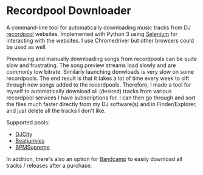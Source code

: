 # Recordpool Downloader

A command-line tool for automatically downloading music tracks from DJ [recordpool](https://en.wikipedia.org/wiki/Music_pool) websites. Implemented with Python 3 using [Selenium](https://www.seleniumhq.org/) for interacting with the websites. I use Chromedriver but other browsers could be used as well.

Previewing and manually downloading songs from recordpools can be quite slow and frustrating. The song preview streams load slowly and are commonly low bitrate. Similarly launching donwloads is very slow on some recordpools. The end result is that it takes a lot of time every week to sift through new songs added to the recordpools. Therefore, I made a tool for myself to automatically download all (desired) tracks from various recordpool services I have subscriptions for. I can then go through and sort the files much faster directly from my DJ software(s) and in Finder/Explorer, and just delete all the tracks I don't like. 

Supported pools:
- [DJCity](https://www.djcity.com/)
- [Beatjunkies](https://www.beatjunkies.com/record-pool/)
- [BPMSupreme](https://www.bpmsupreme.com/)

In addition, there's also an option for [Bandcamp](https://bandcamp.com/) to easily download all tracks / releases after a purchase.
